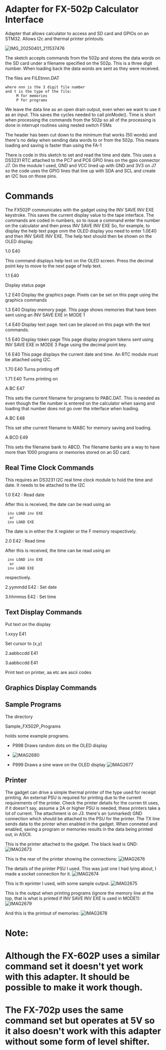 # Adapter for FX-502p Calculator Interface

Adapter that allows calculator to access and SD card and GPIOs on an STM32. Allows I2c and thermal printer printouts.

![IMG_20250401_211537476](https://github.com/user-attachments/assets/a8959951-17f1-4ca3-8cac-b0b70dedff60)

 The sketch accepts commands from the 502p and stores the data
 words on the SD card under a filename specified on the 502p. This
 is a three digit number. When loading back the data words are sent
 as they were received.

 The files are FILEtnnn.DAT

    where nnn is the 3 digit file number
    and t is the type of the file:
         M for memories
         P for programs

 We leave the data line as an open drain
 output, even when we want to use it as an input. This saves the
 cycles needed to call pinMode(). Time is short when processing
 the commands from the 502p so all of the processing is done in
 interrupt routines using nested switch FSMs

 The header has been cut down to the minimum that works (50 words)
 and there's no delay when sending data words to or from the 502p.
 This means loading and saving is faster than using the FA-1

 There is code in this sketch to set and read the time and date. This
 uses a DS3231 RTC attached to the PC7 and PC6 GPIO lines on the gpio
 connector J7. On the module I used, GND and VCC lined up with GND and 3V3 on J7 
 so the code uses the GPIO lines that line up with SDA and SCL and create 
 an I2C bus on those pins.

Commands
========

The FX502P communicates with the gadget using the INV SAVE INV EXE keystroke. This saves the 
current display value to the tape interface. The commands are coded in numbers, so to issue a command 
enter the number on the calculator and then press INV SAVE INV EXE
So, for example, to display the help text page onm the OLED display you need to enter 1.0E40 and then
INV SAVE INV EXE. The help text should then be shown on the OLED display.

1.0 E40

This command displays help text on the OLED screen. Press the decimal point key to move
to the next page of help text.

1.1 E40

Display status page

1.2 E40
Display the graphics page.
Pixels can be set on this page using the graphics commands

1.3 E40
Display memory page.
This page shows memories that have been sent using an INV SAVE EXE in MODE 1

1.4 E40
Display text page. text can be placed on this page with the text commands.


1.5 E40
Display token page
This page display program tokens sent using INV SAVE EXE in MODE 3
Page using the decimal point key.

1.6 E40
This page displays the current date and time. An RTC module must be attached using I2C.


1.70 E40
Turns printing off

1.71 E40
Turns printing on
	  


A.BC E47

This sets the current filename for programs to PABC.DAT. This is needed as even though the file number
is entered on the calculator when savng and loading that number does not go over the interface when loading.

A.BC E48

This set sthe current filename to MABC for memory saving and loading.

A.BCD E49

This sets the filename bank to ABCD. The filename banks are a way to have more than 1000 programs or memories stored on an SD card. 

Real Time Clock Commands
------------------------
This requires an DS3231 I2C real time clock module to hold the time and date. It needs to be attached to the I2C

1.0 E42 : Read date

After this is received, the date can be read using an
 
	 inv LOAD inv EXE
	  or
	 inv LOAD EXE

The date is in either the X register or the F memory
respectively.
	 
2.0 E42 : Read time

After this is received, the time can be read using an
 
	 inv LOAD inv EXE
	  or
	 inv LOAD EXE
	
respectively.

2.yymmdd E42 : Set date

3.hhmmss E42 : Set time


Text Display Commands
---------------------

Put text on the display

1.xxyy E41     
  
  Set cursor to (x,y)
  
2.aabbccdd E41   
  
3.aabbccdd E41   
  
  Print text on printer, aa etc are ascii codes

Graphics Display Commands
-------------------------

Sample Programs
---------------

The directory 

Sample_FX502P_Programs

holds some example programs.

- P998  Draws random dots on the OLED display
- ![IMAG2680](https://user-images.githubusercontent.com/31587992/186107269-a8835f86-1f78-45a7-9d78-4ada5e2dd4f6.jpg)

- P999  Draws a sine wave on the OLED display
![IMAG2677](https://user-images.githubusercontent.com/31587992/186105780-468d5783-0f16-4c4b-8286-751db65d038a.jpg)


Printer
-------

The gadget can drive a simple thermal printer of the type used for receipt printing. An external PSU is required for printing due to the current requirements of the printer. Check the printer details for the curren tit uses, if it doesn't say, assume a 2A or higher PSU is needed, these printers take a lot of current. 
The attachment is on J3. there's an (unmarked) GND connection which should be attached to the PSU for the printer. The TX line sends data to the printer when enabled in the gadget.
When conneted and enabled, saving a program or memories results in the data being printed out, in ASCII.

This is the printer attached to the gadget. The black lead is GND:
![IMAG2673](https://user-images.githubusercontent.com/31587992/186103871-0126356a-db8c-4ae6-b160-0595b8cada4a.jpg)

This is the rear of the printer showing the connections:
![IMAG2676](https://user-images.githubusercontent.com/31587992/186103966-8dca466f-541c-466b-a4a6-35d6ce19fc37.jpg)

The details of the printer PSU I used. This was just one I had lying about, I made a socket connection for it.
![IMAG2674](https://user-images.githubusercontent.com/31587992/186103937-f3e9ff34-7684-4ce9-a8c4-ec7d56ae96f9.jpg)

This is th eprinter I used, with some sample output.
![IMAG2675](https://user-images.githubusercontent.com/31587992/186103979-77ccb95e-cc5d-4b36-b70f-66bfaab75b2f.jpg)

This is the output when printing programs (ignore the memory line at the top, that is what is printed if INV SAVE INV EXE is used in MODE1):
![IMAG2679](https://user-images.githubusercontent.com/31587992/186105376-8986fa3f-f110-412f-b77a-5a2a27c24139.jpg)

And this is the printout of memories:
![IMAG2678](https://user-images.githubusercontent.com/31587992/186105384-00c22a10-865b-4468-b48d-e43195b9bbd6.jpg)

#
# Note:
# Although the FX-602P uses a similar command set it doesn't yet work with this adapter. It should be possible to make it work though.
# The FX-702p uses the same command set but operates at 5V so it also doesn't work with this adapter without some form of level shifter.


